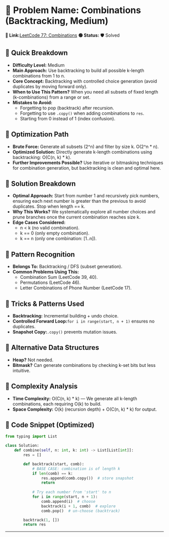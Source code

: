 # 🔹 Problem Name: Combinations (Backtracking, Medium)

**🔗 Link:**[LeetCode 77: Combinations](https://leetcode.com/problems/combinations/)
**🟢 Status:** 🛡️ Solved

## 🔹 Quick Breakdown

* **Difficulty Level:** Medium
* **Main Approach:** Use backtracking to build all possible k-length combinations from 1 to n.
* **Core Concept:** Backtracking with controlled choice generation (avoid duplicates by moving forward only).
* **When to Use This Pattern?** When you need all subsets of fixed length (k-combinations) from a range or set.
* **Mistakes to Avoid:**
  * Forgetting to pop (backtrack) after recursion.
  * Forgetting to use `.copy()` when adding combinations to `res`.
  * Starting from 0 instead of 1 (index confusion).

## 🔹 Optimization Path

* **Brute Force:** Generate all subsets (2^n) and filter by size k. O(2^n \* n).
* **Optimized Solution:** Directly generate k-length combinations using backtracking: O(C(n, k) \* k).
* **Further Improvements Possible?** Use iterative or bitmasking techniques for combination generation, but backtracking is clean and optimal here.

## 🔹 Solution Breakdown

* **Optimal Approach:** Start from number 1 and recursively pick numbers, ensuring each next number is greater than the previous to avoid duplicates. Stop when length == k.
* **Why This Works?** We systematically explore all number choices and prune branches once the current combination reaches size k.
* **Edge Cases Considered:**
  * n < k (no valid combination).
  * k == 0 (only empty combination).
  * k == n (only one combination: [1..n]).

## 🔹 Pattern Recognition

* **Belongs To:** Backtracking / DFS (subset generation).
* **Common Problems Using This:**
  * Combination Sum (LeetCode 39, 40).
  * Permutations (LeetCode 46).
  * Letter Combinations of Phone Number (LeetCode 17).

## 🔹 Tricks & Patterns Used

* **Backtracking:** Incremental building + undo choice.
* **Controlled Forward Loop:**`for i in range(start, n + 1)` ensures no duplicates.
* **Snapshot Copy:**`.copy()` prevents mutation issues.

## 🔹 Alternative Data Structures

* **Heap?** Not needed.
* **Bitmask?** Can generate combinations by checking k-set bits but less intuitive.

## 🔹 Complexity Analysis

* **Time Complexity:** O(C(n, k) \* k) — We generate all k-length combinations, each requiring O(k) to build.
* **Space Complexity:** O(k) (recursion depth) + O(C(n, k) \* k) for output.

## 🔹 Code Snippet (Optimized)

```python
from typing import List

class Solution:
    def combine(self, n: int, k: int) -> List[List[int]]:
        res = []

        def backtrack(start, comb):
            # BASE CASE: combination is of length k
            if len(comb) == k:
                res.append(comb.copy())  # store snapshot
                return
          
            # Try each number from 'start' to n
            for i in range(start, n + 1):
                comb.append(i)  # choose
                backtrack(i + 1, comb)  # explore
                comb.pop()  # un-choose (backtrack)

        backtrack(1, [])
        return res
```

---
